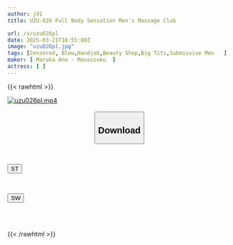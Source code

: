 ```yaml
---
author: j91
title: UZU-026 Full Body Sensation Men's Massage Club

url: /v/uzu026pl
date: 2025-03-21T16:55:00Z
image: "uzu026pl.jpg"
tags: [Censored, Blow,Handjob,Beauty Shop,Big Tits,Submissive Men	]
maker: [ Maruka Ano - Mousozoku  ]
actress: [ ]
---
```



{{< rawhtml >}}

<div class="video" data-videoid="3We4MwoeydUdeOO">
    <a href="javascript:;">
        <img src="/v/uzu026pl/uzu026pl.jpg" width="WIDTH" height="HEIGHT" alt="uzu026pl.mp4" loading="lazy">
    </a>
</div>

<script type="text/javascript" src="https://j91.asia/asset/on-demand-st.js"></script>

<br>
  <link rel="stylesheet" href="https://j91.asia/asset/bs5.css">
  
  <center>
  <button class="btn btn-primary" type="button" data-bs-toggle="collapse" data-bs-target=".multi-collapse" aria-expanded="false" aria-controls="multiCollapseExample1 multiCollapseExample2"><h2>Download</h2></button></center>
</p>
<div class="row">
  <div class="col">
    <div class="collapse multi-collapse" id="multiCollapseExample1">
      <div class="card card-body">
	      	      <br>
<div class="buttons">  
<p><a href="/v/uzu026pl/st.html" target="_blank"><button class="btn-hover color-3"><i class="fa fa-download"></i> ST</button></a></p></div>
    </div>
  </div>
</div>
  <div class="col">
    <div class="collapse multi-collapse" id="multiCollapseExample2">
      <div class="card card-body">
	      <br>
<div class="buttons">
<p><a href="/v/uzu026pl/sw.html" target="_blank"><button class="btn-hover color-2"><i class="fa fa-download"></i> SW</button></a></p></div>
<br><br>
      </div>
    </div>
  </div>
</div>

{{< /rawhtml >}}